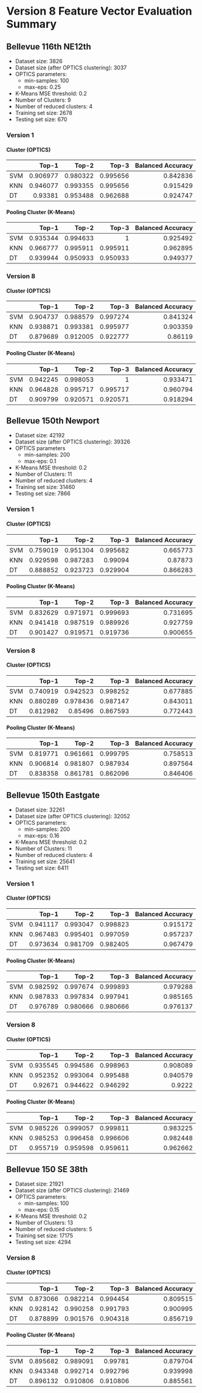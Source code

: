# Version 8 Feature Vector Evaluation Summary

## Bellevue 116th NE12th

- Dataset size: 3826 
- Dataset size (after OPTICS clustering): 3037
- OPTICS parameters:
    - min-samples: 100 
    - max-eps: 0.25
- K-Means MSE threshold: 0.2
- Number of Clusters: 9 
- Number of reduced clusters: 4
- Training set size: 2678 
- Testing set size: 670 

### Version 1

#### Cluster (OPTICS)

|     |    Top-1 |    Top-2 |    Top-3 |   Balanced Accuracy |
|:----|---------:|---------:|---------:|--------------------:|
| SVM | 0.906977 | 0.980322 | 0.995656 |            0.842836 |
| KNN | 0.946077 | 0.993355 | 0.995656 |            0.915429 |
| DT  | 0.93381  | 0.953488 | 0.962688 |            0.924747 |

#### Pooling Cluster (K-Means)

|     |    Top-1 |    Top-2 |    Top-3 |   Balanced Accuracy |
|:----|---------:|---------:|---------:|--------------------:|
| SVM | 0.935344 | 0.994633 | 1        |            0.925492 |
| KNN | 0.966777 | 0.995911 | 0.995911 |            0.962895 |
| DT  | 0.939944 | 0.950933 | 0.950933 |            0.949377 |

### Version 8

#### Cluster (OPTICS)

|     |    Top-1 |    Top-2 |    Top-3 |   Balanced Accuracy |                                 
|:----|---------:|---------:|---------:|--------------------:|                                 
| SVM | 0.904737 | 0.988579 | 0.997274 |            0.841324 |                                 
| KNN | 0.938871 | 0.993381 | 0.995977 |            0.903359 |                                 
| DT  | 0.879689 | 0.912005 | 0.922777 |            0.86119  |                                 

#### Pooling Cluster (K-Means)
                                                                                               
|     |    Top-1 |    Top-2 |    Top-3 |   Balanced Accuracy |                                 
|:----|---------:|---------:|---------:|--------------------:|         
| SVM | 0.942245 | 0.998053 | 1        |            0.933471 |                                 
| KNN | 0.964828 | 0.995717 | 0.995717 |            0.960794 |                            
| DT  | 0.909799 | 0.920571 | 0.920571 |            0.918294 |  

## Bellevue 150th Newport

- Dataset size: 42192
- Dataset size (after OPTICS clustering): 39326
- OPTICS parameters
    - min-samples: 200
    - max-eps: 0.1
- K-Means MSE threshold: 0.2
- Number of Clusters: 11
- Number of reduced clusters: 4
- Training set size: 31460
- Testing set size: 7866

### Version 1

#### Cluster (OPTICS)

|     |    Top-1 |    Top-2 |    Top-3 |   Balanced Accuracy |
|:----|---------:|---------:|---------:|--------------------:|
| SVM | 0.759019 | 0.951304 | 0.995682 |            0.665773 |
| KNN | 0.929598 | 0.987283 | 0.99094  |            0.87873  |
| DT  | 0.888852 | 0.923723 | 0.929904 |            0.866283 |

#### Pooling Cluster (K-Means)

|     |    Top-1 |    Top-2 |    Top-3 |   Balanced Accuracy |
|:----|---------:|---------:|---------:|--------------------:|
| SVM | 0.832629 | 0.971971 | 0.999693 |            0.731695 |
| KNN | 0.941418 | 0.987519 | 0.989926 |            0.927759 |
| DT  | 0.901427 | 0.919571 | 0.919736 |            0.900655 |

### Version 8

#### Cluster (OPTICS)

|     |    Top-1 |    Top-2 |    Top-3 |   Balanced Accuracy |
|:----|---------:|---------:|---------:|--------------------:|
| SVM | 0.740919 | 0.942523 | 0.998252 |            0.677885 |
| KNN | 0.880289 | 0.978436 | 0.987147 |            0.843011 |
| DT  | 0.812982 | 0.85496  | 0.867593 |            0.772443 |

#### Pooling Cluster (K-Means)

|     |    Top-1 |    Top-2 |    Top-3 |   Balanced Accuracy |
|:----|---------:|---------:|---------:|--------------------:|
| SVM | 0.819771 | 0.961661 | 0.999795 |            0.758513 |
| KNN | 0.906814 | 0.981807 | 0.987934 |            0.897564 |
| DT  | 0.838358 | 0.861781 | 0.862096 |            0.846406 |

## Bellevue 150th Eastgate

- Dataset size: 32261 
- Dataset size (after OPTICS clustering): 32052
- OPTICS parameters:
    - min-samples: 200 
    - max-eps: 0.16
- K-Means MSE threshold: 0.2
- Number of Clusters: 11 
- Number of reduced clusters: 4
- Training set size: 25641 
- Testing set size: 6411

### Version 1

#### Cluster (OPTICS)

|     |    Top-1 |    Top-2 |    Top-3 |   Balanced Accuracy |
|:----|---------:|---------:|---------:|--------------------:|
| SVM | 0.941117 | 0.993047 | 0.998823 |            0.915172 |
| KNN | 0.967483 | 0.995401 | 0.997059 |            0.957237 |
| DT  | 0.973634 | 0.981709 | 0.982405 |            0.967479 |

#### Pooling Cluster (K-Means)

|     |    Top-1 |    Top-2 |    Top-3 |   Balanced Accuracy |
|:----|---------:|---------:|---------:|--------------------:|
| SVM | 0.982592 | 0.997674 | 0.999893 |            0.979288 |
| KNN | 0.987833 | 0.997834 | 0.997941 |            0.985165 |
| DT  | 0.976789 | 0.980666 | 0.980666 |            0.976137 |

### Version 8

#### Cluster (OPTICS)

|     |    Top-1 |    Top-2 |    Top-3 |   Balanced Accuracy |
|:----|---------:|---------:|---------:|--------------------:|
| SVM | 0.935545 | 0.994586 | 0.998963 |            0.908089 |
| KNN | 0.952352 | 0.993064 | 0.995488 |            0.940579 |
| DT  | 0.92671  | 0.944622 | 0.946292 |            0.9222   |

#### Pooling Cluster (K-Means)

|     |    Top-1 |    Top-2 |    Top-3 |   Balanced Accuracy |
|:----|---------:|---------:|---------:|--------------------:|
| SVM | 0.985226 | 0.999057 | 0.999811 |            0.983225 |
| KNN | 0.985253 | 0.996458 | 0.996606 |            0.982448 |
| DT  | 0.955719 | 0.959598 | 0.959611 |            0.962662 |

## Bellevue 150 SE 38th

- Dataset size: 21921 
- Dataset size (after OPTICS clustering): 21469
- OPTICS parameters:
    - min-samples: 100
    - max-eps: 0.15
- K-Means MSE threshold: 0.2
- Number of Clusters: 13
- Number of reduced clusters: 5
- Training set size: 17175
- Testing set size: 4294

### Version 8

#### Cluster (OPTICS)

|     |    Top-1 |    Top-2 |    Top-3 |   Balanced Accuracy |
|:----|---------:|---------:|---------:|--------------------:|
| SVM | 0.873066 | 0.982214 | 0.994454 |            0.809515 |
| KNN | 0.928142 | 0.990258 | 0.991793 |            0.900995 |
| DT  | 0.878899 | 0.901576 | 0.904318 |            0.856719 |

#### Pooling Cluster (K-Means)

|     |    Top-1 |    Top-2 |    Top-3 |   Balanced Accuracy |
|:----|---------:|---------:|---------:|--------------------:|
| SVM | 0.895682 | 0.989091 | 0.99781  |            0.879704 |
| KNN | 0.943348 | 0.992714 | 0.992796 |            0.939998 |
| DT  | 0.896132 | 0.910806 | 0.910806 |            0.885561 |
